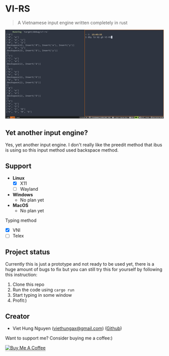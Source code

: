 # VI-RS

> A Vietnamese input engine written completely in rust

<p align="center">
  <img src="assets/demo.png" />
</p>

## Yet another input engine?

Yes, yet another input engine. I don't really like the preedit method that ibus is using so this input method used backspace method.

## Support

- **Linux**
  - [x] X11
  - [ ] Wayland
- **Windows**
  - No plan yet
- **MacOS**
  - No plan yet

Typing method

- [x] VNI
- [ ] Telex

## Project status

Currently this is just a prototype and not ready to be used yet, there is a huge amount of bugs to fix but you can still try this for yourself by following this instruction:

1. Clone this repo
2. Run the code using `cargo run`
3. Start typing in some window
4. Profit:)

## Creator

- Viet Hung Nguyen (viethungax@gmail.com) ([Github](https://github.com/ZeroX-DG))

Want to support me? Consider buying me a coffee:)

<a href="https://www.buymeacoffee.com/hQteV8A" target="_blank"><img src="https://www.buymeacoffee.com/assets/img/custom_images/orange_img.png" alt="Buy Me A Coffee" style="height: 41px !important;width: 174px !important;box-shadow: 0px 3px 2px 0px rgba(190, 190, 190, 0.5) !important;-webkit-box-shadow: 0px 3px 2px 0px rgba(190, 190, 190, 0.5) !important;" ></a>
